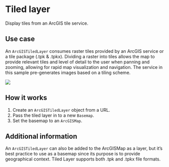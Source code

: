 # Tiled layer

Display tiles from an ArcGIS tile service.

## Use case

An `ArcGISTiledLayer` consumes raster tiles provided by an ArcGIS
service or a tile package (.tpk & .tpkx). Dividing a raster into tiles
allows the map to provide relevant tiles and level of detail to the user
when panning and zooming, allowing for rapid map visualization and
navigation. The service in this sample pre-generates images based on a
tiling scheme.

![](TiledLayer.png)

## How it works

1.  Create an `ArcGISTiledLayer` object from a URL.
2.  Pass the tiled layer in to a new `Basemap`.
3.  Set the basemap to an `ArcGISMap`.

## Additional information

An `ArcGISTiledLayer` can also be added to the ArcGISMap as a layer, but
it’s best practice to use as a basemap since its purpose is to provide
geographical context. Tiled Layer supports both .tpk and .tpkx file
formats.

